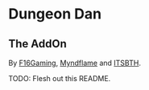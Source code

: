 Dungeon Dan
===========
The AddOn
---------

By [F16Gaming](https://github.com/F16Gaming), [Myndflame](http://www.youtube.com/user/Myndflame) and [ITSBTH](https://github.com/itsbth).

TODO: Flesh out this README.
